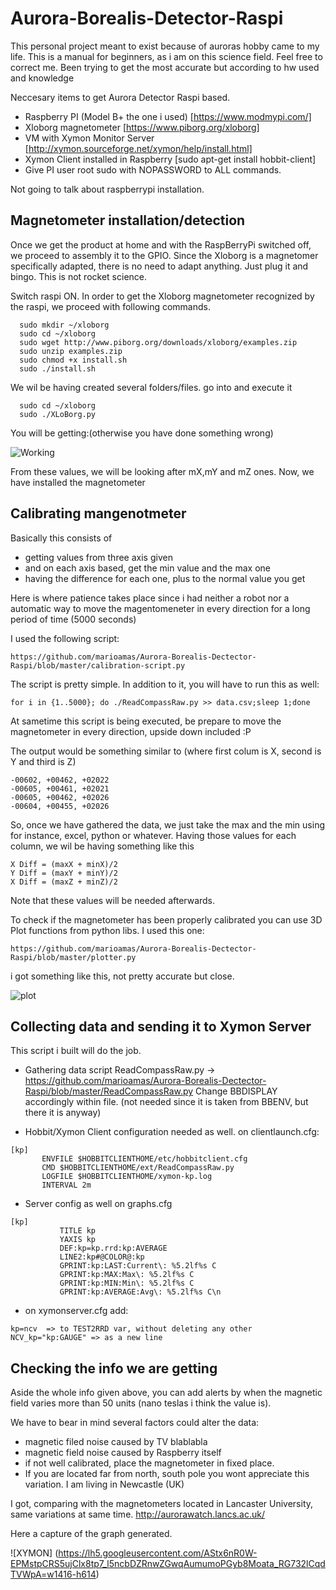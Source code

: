 # Aurora-Borealis-Detector-Raspi
This personal project meant to exist because of auroras hobby came to my life.
This is a manual for beginners, as i am on this science field. Feel free to correct me. Been trying to get the most accurate but according to hw used and knowledge

Neccesary items to get Aurora Detector Raspi based. 
- Raspberry PI (Model B+ the one i used) [https://www.modmypi.com/]
- Xloborg magnetometer [https://www.piborg.org/xloborg]
- VM with Xymon Monitor Server [http://xymon.sourceforge.net/xymon/help/install.html]
- Xymon Client installed in Raspberry [sudo apt-get install hobbit-client]
- Give PI user root sudo with NOPASSWORD to ALL commands.

Not going to talk about raspberrypi installation.

## Magnetometer installation/detection ##

Once we get the product at home and with the RaspBerryPi switched off, we proceed to assembly it to the GPIO. 
Since the Xloborg is a magnetomer specifically adapted, there is no need to adapt anything. Just plug it and bingo.
This is not rocket science.

Switch raspi ON.
In order to get the Xloborg magnetometer recognized by the raspi, we proceed with following commands.
```
  sudo mkdir ~/xloborg
  sudo cd ~/xloborg
  sudo wget http://www.piborg.org/downloads/xloborg/examples.zip
  sudo unzip examples.zip
  sudo chmod +x install.sh
  sudo ./install.sh
```

We wil be having created several folders/files.
go into and execute it
````
  sudo cd ~/xloborg
  sudo ./XLoBorg.py
````

You will be getting:(otherwise you have done something wrong)

![Working](https://www.piborg.org/images/XLoBorg/example-test.png)


From these values, we will be looking after mX,mY and mZ ones.
Now, we have installed the magnetometer

## Calibrating mangenotmeter ##

Basically this consists of 

 - getting values from three axis given
 - and on each axis based, get the min value and  the max one
 - having the difference for each one, plus to the normal value you get

Here is where patience takes place since i had neither a robot nor a automatic way to move the magentomeneter in every direction for a long period of time (5000 seconds)

I used the following script: 
```
https://github.com/marioamas/Aurora-Borealis-Dectector-Raspi/blob/master/calibration-script.py
````
The script is pretty simple. In addition to it, you will have to run this as well:

````
for i in {1..5000}; do ./ReadCompassRaw.py >> data.csv;sleep 1;done
````
At sametime  this script is being executed, be prepare to move the magnetometer in every direction, upside down included :P

The output would be something similar to (where first colum is X, second is Y and third is Z)
````
-00602, +00462, +02022
-00605, +00461, +02021
-00605, +00462, +02026
-00604, +00455, +02026
````

So, once we have gathered the data, we just take the max and the min using for instance, excel, python or whatever.
Having those values for each column, we wil be having something like this

```
X Diff = (maxX + minX)/2
Y Diff = (maxY + minY)/2
X Diff = (maxZ + minZ)/2
```
Note that these values will be needed afterwards.

To check if the magnetometer has been properly calibrated you can use 3D Plot functions from python libs.
I used this one:
````
https://github.com/marioamas/Aurora-Borealis-Dectector-Raspi/blob/master/plotter.py
````
i got something like this, not pretty accurate but close.

![plot](https://lh6.googleusercontent.com/Jhz0yvuhDhH7zMvppZkHNWCl86velXU6n1yZywYEkbge9Qqjjuz3q2D2DN6KAGBYBxcsg-ch5OcpogEJuFfMbrahwgpYa3we=w1416-h614)

## Collecting data and sending it to Xymon Server  ##

This script i built will do the job.
- Gathering data script
  ReadCompassRaw.py -> https://github.com/marioamas/Aurora-Borealis-Dectector-Raspi/blob/master/ReadCompassRaw.py
  Change BBDISPLAY accordingly within file. (not needed since it is taken from BBENV, but there it is anyway)

- Hobbit/Xymon Client configuration needed as well.
 on clientlaunch.cfg:
 ````
 [kp]
        ENVFILE $HOBBITCLIENTHOME/etc/hobbitclient.cfg
        CMD $HOBBITCLIENTHOME/ext/ReadCompassRaw.py
        LOGFILE $HOBBITCLIENTHOME/xymon-kp.log
        INTERVAL 2m
````
- Server config as well
on graphs.cfg
````
[kp]
           TITLE kp
           YAXIS kp
           DEF:kp=kp.rrd:kp:AVERAGE
           LINE2:kp#@COLOR@:kp
           GPRINT:kp:LAST:Current\: %5.2lf%s C
           GPRINT:kp:MAX:Max\: %5.2lf%s C
           GPRINT:kp:MIN:Min\: %5.2lf%s C
           GPRINT:kp:AVERAGE:Avg\: %5.2lf%s C\n
````
- on xymonserver.cfg add:

````
kp=ncv  => to TEST2RRD var, without deleting any other
NCV_kp="kp:GAUGE" => as a new line

````


## Checking the info we are getting ##

Aside the whole info given above, you can add alerts by when the magnetic field varies more than 50 units (nano teslas i think the value is). 

We have to bear in mind several factors could alter the data:

- magnetic filed noise caused by TV blablabla
- magnetic field noise caused by Raspberry itself
- if not well calibrated, place the magnetometer in fixed place.
- If you are located far from north, south pole you wont appreciate this variation. I am living in Newcastle (UK)

I got, comparing with the magnetometers located in Lancaster University, same variations at same time. http://aurorawatch.lancs.ac.uk/

Here a capture of the graph generated.

![XYMON] (https://lh5.googleusercontent.com/AStx6nR0W-EPMstpCRS5ujClx8tp7_l5ncbDZRnwZGwqAumumoPGyb8Moata_RG732lCqdTVWpA=w1416-h614)
